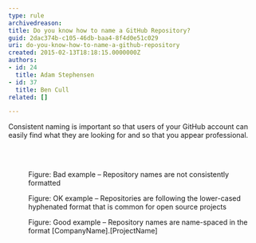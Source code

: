 ```yaml
---
type: rule
archivedreason: 
title: Do you know how to name a GitHub Repository?
guid: 2dac374b-c105-46db-baa4-8f4d0e51c029
uri: do-you-know-how-to-name-a-github-repository
created: 2015-02-13T18:18:15.0000000Z
authors:
- id: 24
  title: Adam Stephensen
- id: 37
  title: Ben Cull
related: []

---
```



<p>Consistent naming is important so that users of your GitHub account can easily find what they are looking for and so that you appear professional.</p>
<br><excerpt class='endintro'></excerpt><br>
<dl class="badImage"><dt>
      <img src="/PublishingImages/name-github-bad.png" alt="" />
   </dt><dd>Figure&#58; Bad example – Repository names are not consistently formatted</dd></dl><dl><dl class="image"><dt>
            <img src="/PublishingImages/name-github-ok.png" alt="" />
         </dt><dd>Figure&#58; OK example – Repositories are following the lower-cased hyphenated format that is common for open source projects</dd></dl><dl><dl class="goodImage"><dt>
                  <img src="/PublishingImages/name-github-good.png" alt="" />
               </dt><dd>Figure&#58; ​​​Good example – Repository names are name-spaced in the format [CompanyName].[ProjectName]</dd><dl>
​</dl></dl></dl></dl>


